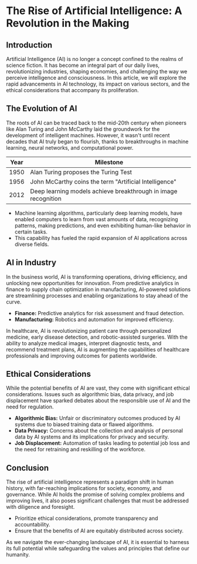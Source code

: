 # The Rise of Artificial Intelligence: A Revolution in the Making

## Introduction

Artificial Intelligence (AI) is no longer a concept confined to the realms of science fiction. It has become an integral part of our daily lives, revolutionizing industries, shaping economies, and challenging the way we perceive intelligence and consciousness. In this article, we will explore the rapid advancements in AI technology, its impact on various sectors, and the ethical considerations that accompany its proliferation.

## The Evolution of AI

The roots of AI can be traced back to the mid-20th century when pioneers like Alan Turing and John McCarthy laid the groundwork for the development of intelligent machines. However, it wasn't until recent decades that AI truly began to flourish, thanks to breakthroughs in machine learning, neural networks, and computational power.

| Year | Milestone                                                      |
| ---- | -------------------------------------------------------------- |
| 1950 | Alan Turing proposes the Turing Test                           |
| 1956 | John McCarthy coins the term "Artificial Intelligence"         |
| 2012 | Deep learning models achieve breakthrough in image recognition |

- Machine learning algorithms, particularly deep learning models, have enabled computers to learn from vast amounts of data, recognizing patterns, making predictions, and even exhibiting human-like behavior in certain tasks.
- This capability has fueled the rapid expansion of AI applications across diverse fields.

## AI in Industry

In the business world, AI is transforming operations, driving efficiency, and unlocking new opportunities for innovation. From predictive analytics in finance to supply chain optimization in manufacturing, AI-powered solutions are streamlining processes and enabling organizations to stay ahead of the curve.

- **Finance:** Predictive analytics for risk assessment and fraud detection.
- **Manufacturing:** Robotics and automation for improved efficiency.

In healthcare, AI is revolutionizing patient care through personalized medicine, early disease detection, and robotic-assisted surgeries. With the ability to analyze medical images, interpret diagnostic tests, and recommend treatment plans, AI is augmenting the capabilities of healthcare professionals and improving outcomes for patients worldwide.

## Ethical Considerations

While the potential benefits of AI are vast, they come with significant ethical considerations. Issues such as algorithmic bias, data privacy, and job displacement have sparked debates about the responsible use of AI and the need for regulation.

- **Algorithmic Bias:** Unfair or discriminatory outcomes produced by AI systems due to biased training data or flawed algorithms.
- **Data Privacy:** Concerns about the collection and analysis of personal data by AI systems and its implications for privacy and security.
- **Job Displacement:** Automation of tasks leading to potential job loss and the need for retraining and reskilling of the workforce.

## Conclusion

The rise of artificial intelligence represents a paradigm shift in human history, with far-reaching implications for society, economy, and governance. While AI holds the promise of solving complex problems and improving lives, it also poses significant challenges that must be addressed with diligence and foresight.

- Prioritize ethical considerations, promote transparency and accountability.
- Ensure that the benefits of AI are equitably distributed across society.

As we navigate the ever-changing landscape of AI, it is essential to harness its full potential while safeguarding the values and principles that define our humanity.
